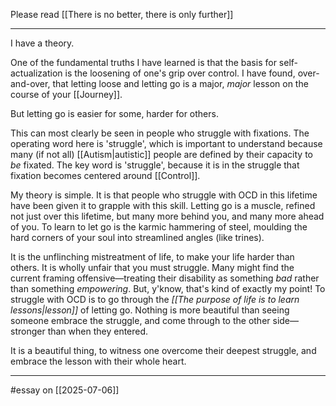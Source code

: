 Please read [[There is no better, there is only further]]

---

I have a theory.

One of the fundamental truths I have learned is that the basis for self-actualization is the loosening of one's grip over control. I have found, over-and-over, that letting loose and letting go is a major, *major* lesson on the course of your [[Journey]].

But letting go is easier for some, harder for others.

This can most clearly be seen in people who struggle with fixations. The operating word here is 'struggle', which is important to understand because many (if not all) [[Autism|autistic]] people are defined by their capacity to *be* fixated. The key word is 'struggle', because it is in the struggle that fixation becomes centered around [[Control]].

My theory is simple. It is that people who struggle with OCD in this lifetime have been given it to grapple with this skill. Letting go is a muscle, refined not just over this lifetime, but many more behind you, and many more ahead of you. To learn to let go is the karmic hammering of steel, moulding the hard corners of your soul into streamlined angles (like trines).

It is the unflinching mistreatment of life, to make your life harder than others. It is wholly unfair that you must struggle. Many might find the current framing offensive—treating their disability as something *bad* rather than something *empowering*. But, y'know, that's kind of exactly my point! To struggle with OCD is to go through the *[[The purpose of life is to learn lessons|lesson]]* of letting go. Nothing is more beautiful than seeing someone embrace the struggle, and come through to the other side—stronger than when they entered.

It is a beautiful thing, to witness one overcome their deepest struggle, and embrace the lesson with their whole heart.


---

#essay on [[2025-07-06]]